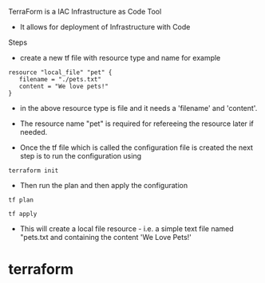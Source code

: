 TerraForm is a IAC  Infrastructure as Code Tool

* It allows for deployment of Infrastructure with Code

Steps
*  create a new tf file with resource type and name for example 
 ```
 resource "local_file" "pet" {
    filename = "./pets.txt"
    content = "We love pets!"
}
```
* in the  above resource type is file and it needs a  'filename' and 'content'.

* The resource name "pet" is required for refereeing the resource later if needed.

* Once the tf file which is called the configuration file is created the next step is to run the configuration using 
```
terraform init
```
* Then run the plan and then apply the configuration

```
tf plan
```

```
tf apply 
```

* This will create a local file resource - i.e. a simple text file named "pets.txt and containing the content 'We  Love Pets!'
# terraform
